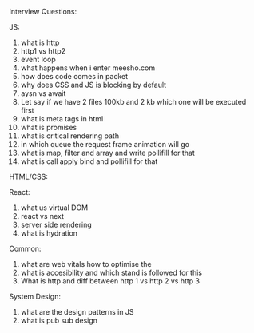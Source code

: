 Interview Questions:

JS:
1. what is http
2. http1 vs http2
3. event loop
4. what happens when i enter meesho.com
5. how does code comes in packet
6. why does CSS and JS is blocking by default
7. aysn vs await
8. Let say if we have 2 files 100kb and 2 kb which one will be executed first
9. what is meta tags in html
10. what is promises 
11. what is critical rendering path
12. in which queue the request frame animation will go
13. what is map, filter and array and write pollifill for that
14. what is call apply bind and pollifill for that


HTML/CSS:


React:
1. what us virtual DOM
2. react vs next
3. server side rendering
4. what is hydration



Common:
1. what are web vitals how to optimise the
2. what is accesibility and which stand is followed for this
3. What is http and diff between http 1 vs http 2 vs http 3


System Design:
1. what are the design patterns in JS
2. what is pub sub design
